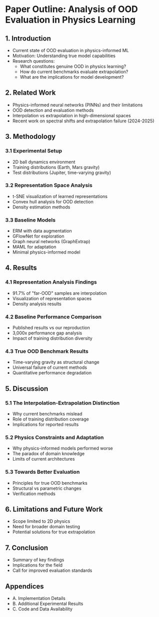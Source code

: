 # Paper Outline: Analysis of OOD Evaluation in Physics Learning

## 1. Introduction
- Current state of OOD evaluation in physics-informed ML
- Motivation: Understanding true model capabilities
- Research questions:
  - What constitutes genuine OOD in physics learning?
  - How do current benchmarks evaluate extrapolation?
  - What are the implications for model development?

## 2. Related Work
- Physics-informed neural networks (PINNs) and their limitations
- OOD detection and evaluation methods
- Interpolation vs extrapolation in high-dimensional spaces
- Recent work on spectral shifts and extrapolation failure (2024-2025)

## 3. Methodology
### 3.1 Experimental Setup
- 2D ball dynamics environment
- Training distributions (Earth, Mars gravity)
- Test distributions (Jupiter, time-varying gravity)

### 3.2 Representation Space Analysis
- t-SNE visualization of learned representations
- Convex hull analysis for OOD detection
- Density estimation methods

### 3.3 Baseline Models
- ERM with data augmentation
- GFlowNet for exploration
- Graph neural networks (GraphExtrap)
- MAML for adaptation
- Minimal physics-informed model

## 4. Results
### 4.1 Representation Analysis Findings
- 91.7% of "far-OOD" samples are interpolation
- Visualization of representation spaces
- Density analysis results

### 4.2 Baseline Performance Comparison
- Published results vs our reproduction
- 3,000x performance gap analysis
- Impact of training distribution diversity

### 4.3 True OOD Benchmark Results
- Time-varying gravity as structural change
- Universal failure of current methods
- Quantitative performance degradation

## 5. Discussion
### 5.1 The Interpolation-Extrapolation Distinction
- Why current benchmarks mislead
- Role of training distribution coverage
- Implications for reported results

### 5.2 Physics Constraints and Adaptation
- Why physics-informed models performed worse
- The paradox of domain knowledge
- Limits of current architectures

### 5.3 Towards Better Evaluation
- Principles for true OOD benchmarks
- Structural vs parametric changes
- Verification methods

## 6. Limitations and Future Work
- Scope limited to 2D physics
- Need for broader domain testing
- Potential solutions for true extrapolation

## 7. Conclusion
- Summary of key findings
- Implications for the field
- Call for improved evaluation standards

## Appendices
- A. Implementation Details
- B. Additional Experimental Results
- C. Code and Data Availability